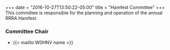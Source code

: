 +++
date = "2016-10-27T13:50:22-05:00"
title = "Hamfest Committee"
+++
This committee is responsible for the planning and operation of the 
annual RRRA Hamfest.

### Committee Chair
* {{< mailto W0HNV name >}}
